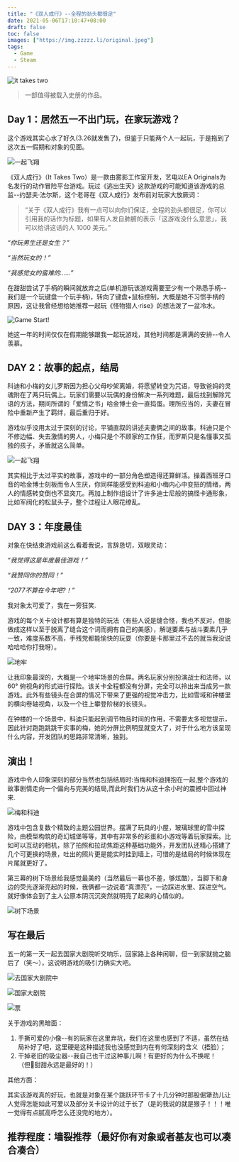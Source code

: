 ```yaml
---
title: "《双人成行》--全程的劲头都很足"
date: 2021-05-06T17:10:47+08:00
draft: false
toc: false
images: ["https://img.zzzzz.li/original.jpeg"]
tags:
  - Game
  - Steam
---
```


![it takes two](https://img.zzzzz.li/original.jpeg)

>一部值得被载入史册的作品。

## Day 1：居然五一不出门玩，在家玩游戏？

  这个游戏其实心水了好久(3.26就发售了)，但鉴于只能两个人一起玩，于是拖到了这次五一假期和对象的见面。

  ![一起飞翔](https://img.zzzzz.li/blog/biQ8glh-edj9ZwT3cS1hc-u0.jpeg?imageMogr2/thumbnail/600x)

  《双人成行》（It Takes Two）是一款由雾影工作室开发，艺电以EA Originals为名发行的动作冒险平台游戏。玩过《逃出生天》这款游戏的可能知道该游戏的总监--约瑟夫·法尔斯，这个老哥在《双人成行》发布前对玩家大放厥词：

  >“关于《双人成行》我有一点可以向你们保证，全程的劲头都很足，你可以引用我的话作为标题，如果有人发自肺腑的表示「这游戏没什么意思」，我可以给讲这话的人 1000 美元。”

  _“你玩男生还是女生？”_

  _“当然玩女的！”_

  _“我感觉女的蛮难的……”_

  在甜甜尝试了手柄的瞬间就放弃之后(单机游玩该游戏需要至少有一个熟悉手柄--我们是一个玩键盘一个玩手柄)，转向了键盘+鼠标控制，大概是她不习惯手柄的原因，这让我曾经想给她推荐一起玩《怪物猎人·rise》的想法泼了一盆冷水。

  ![Game Start!](https://img.zzzzz.li/blog/14c1bffe4f.jpeg?imageMogr2/thumbnail/600x)

  她这一年的时间仅仅在假期能够跟我一起玩游戏，其他时间都是满满的安排--令人羡慕。
  
## DAY 2：故事的起点，结局

  科迪和小梅的女儿罗斯因为担心父母吵架离婚，将愿望转变为咒语，导致爸妈的灵魂附在了两只玩偶上。玩家们需要以玩偶的身份解决一系列难题，最后找到解除咒语的方法，期间所谓的「爱情之书」哈金博士会一直捣蛋。理所应当的，夫妻在冒险中重新产生了羁绊，最后重归于好。

  游戏似乎没用太过于深刻的讨论，平铺直叙的讲述夫妻俩之间的故事。科迪只是个不修边幅、失去激情的男人，小梅只是个不顾家的工作狂，而罗斯只是名懂事又孤独的孩子，矛盾就这么简单。

  ![一起飞翔](https://img.zzzzz.li/blog/biQ8glh-1ahjZhT3cS1hc-u0.jpeg?imageMogr2/thumbnail/600x)

  其实相比于太过平实的故事，游戏中的一部分角色塑造得还算鲜活。操着西班牙口音的哈金博士刻板而令人生厌，你同样能感受到科迪和小梅内心中变扭的情绪，两人的情感转变倒也不显突兀。再加上制作组设计了许多迪士尼般的搞怪卡通形象，比如军阀化的松鼠头子，整个过程让人眼花缭乱。

## DAY 3：年度最佳

  对象在快结束游戏前这么看着我说，言辞恳切，双眼灵动：

  _“我觉得这是年度最佳游戏！”_

  _“我赞同你的赞同！”_

  _“2077不算在今年吧?！”_

  我对象太可爱了，我在一旁狂笑.

  游戏的每个关卡设计都有算是独特的玩法（有些人说是缝合怪，我也不反对，但能做成这样以至于脱离了缝合这个词而拥有自己的美感），解谜要素与战斗要素几乎一致，难度系数不高，手残党都能愉快的玩耍（你要是卡那里过不去的就当我没说哈哈哈你打我呀）。

  ![地牢](https://img.zzzzz.li/blog/790.jpeg?imageMogr2/thumbnail/600x)

  让我印象最深的，大概是一个地牢场景的合屏。两名玩家分别扮演战士和法师，以 60° 俯视角的形式进行探险。该关卡全程都没有分屏，完全可以拎出来当成另一款游戏。此外有些镜头在合屏的情况下带来了更强的视觉冲击力，比如雪域和钟楼里的横向卷轴视角，以及一个往上攀登阶梯的长镜头。

  在钟楼的一个场景中，科迪只能起到调节物品时间的作用，不需要太多视觉提示，因此针对跑跑跳跳干实事的梅，她的分屏比例明显就变大了，对于什么地方该呈现什么内容，开发团队的思路非常清晰，独到。

## 演出！

  游戏中令人印象深刻的部分当然也包括结局时:当梅和科迪拥抱在一起,整个游戏的故事剧情走向一个偏向与完美的结局,而此时我们方从这十余小时的震撼中回过神来.

  ![梅和科迪](https://img.zzzzz.li/blog/IMG_2691_20210503-225617.JPG?imageMogr2/thumbnail/600x)

  游戏中包含复数个精致的主题公园世界。摆满了玩具的小屋，玻璃球里的雪中探险，由模型构筑的奇幻城堡等等，其中有非常多的彩蛋和小游戏等着玩家探索。比如可以互动的相机，除了拍照和拉动焦距这种基础功能外，开发团队还精心搭建了几个可更换的场景，吐出的照片更是能实时挂到墙上，可惜的是结局的时候体现在片尾就更好了。

  第三幕的树下场景给我感觉最美的（当然最后一幕也不差，够炫酷），当脚下和身边的荧光逐渐亮起的时候，我俩都一边说着“真漂亮”，一边踩进水里、踩进空气。就好像体会到了主人公原本阴沉沉突然就明亮了起来的心情似的。

  ![树下场景](https://img.zzzzz.li/blog/14c1bffe4f.jpeg?imageMogr2/thumbnail/600x)

## 写在最后

  五一的第一天一起去国家大剧院听交响乐，回家路上各种闲聊，但一到家就抛之脑后了（笑～），这说明游戏的吸引力确实大吧。

  ![去国家大剧院中](https://img.zzzzz.li/blog/20210508-IMG_2671.jpg?imageMogr2/thumbnail/600x)

  ![国家大剧院](https://img.zzzzz.li/blog/20210508-IMG_2676-min.jpg?imageMogr2/thumbnail/600x)

  ![票](https://img.zzzzz.li/blog/0145B55C-71C2-4DC2-B57C-B96D5D7EF535_1_105_c.jpeg?imageMogr2/thumbnail/600x)

  关于游戏的黑暗面：

  1. 手撕可爱的小像--有的玩家在这里弃坑，我们在这里也感到了不适，虽然在结局补好了吧，这里硬是这种描述我也没感觉到内在有何深刻的含义（捂脸）；
  2. 干掉老旧的吸尘器--我自己也干过这种事儿啊！有更好的为什么不换呢！（但甜甜永远是最好的！）

  其他方面：

  其实该游戏真的好玩，也就是对象在某个跳跃环节卡了十几分钟时那股倔犟劲儿让人觉得怎能如此可爱以及部分关卡设计的过于长了（是的我说的就是猴子！！！唯一觉得有点腻高呼怎么还没完的地方）。

## 推荐程度：墙裂推荐（最好你有对象或者基友也可以凑合凑合）
